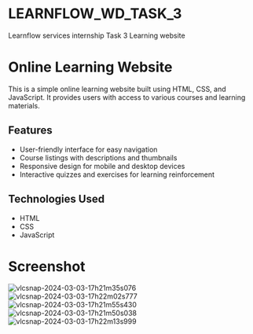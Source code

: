 # LEARNFLOW_WD_TASK_3
Learnflow services internship Task 3 Learning website

# Online Learning Website

This is a simple online learning website built using HTML, CSS, and JavaScript. It provides users with access to various courses and learning materials.

## Features

- User-friendly interface for easy navigation
- Course listings with descriptions and thumbnails
- Responsive design for mobile and desktop devices
- Interactive quizzes and exercises for learning reinforcement

## Technologies Used

- HTML
- CSS
- JavaScript

# Screenshot
![vlcsnap-2024-03-03-17h21m35s076](https://github.com/Sathish14325/LEARNFLOW_WD_TASK_3/assets/140421254/2528745b-26db-4027-a94e-cc16fcd91eee)
![vlcsnap-2024-03-03-17h22m02s777](https://github.com/Sathish14325/LEARNFLOW_WD_TASK_3/assets/140421254/6d781595-b38b-4670-911b-a6f2237a776b)
![vlcsnap-2024-03-03-17h21m55s430](https://github.com/Sathish14325/LEARNFLOW_WD_TASK_3/assets/140421254/4ae2a8e7-6ce4-456d-8e46-e214e496f4f8)
![vlcsnap-2024-03-03-17h21m50s038](https://github.com/Sathish14325/LEARNFLOW_WD_TASK_3/assets/140421254/816470ec-7692-49a8-b4ab-a26d891c9a6a)
![vlcsnap-2024-03-03-17h22m13s999](https://github.com/Sathish14325/LEARNFLOW_WD_TASK_3/assets/140421254/cf53ed3b-8fe5-4d2e-9d23-f0e402e1c728)


